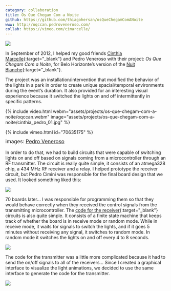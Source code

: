 ```yaml
---
category: collaboration
title: Os Que Chegam Com a Noite
github: https://github.com/thiagohersan/osQueChegamComANoite
www: http://oqccan.pedroveneroso.com/
collab: https://vimeo.com/cimarcelle/
---
```

![](/assets/projects/os-que-chegam-com-a-noite/cinthia_pedro_01.jpg)

In September of 2012, I helped my good friends [Cinthia Marcelle](https://vimeo.com/cimarcelle){:target="_blank"} and Pedro Veneroso with their project: *Os Que Chegam Com a Noite*, for Belo Horizonte’s version of the [Nuit Blanche](http://en.wikipedia.org/wiki/Nuit_Blanche){:target="_blank"}.

The project was an installation/intervention that modified the behavior of the lights in a park in order to create unique spacial/temporal environments during the event’s duration. It also provided for an interesting visual experience because it switched the lights on and off intermittently in specific patterns.

{% include video.html
   webm="assets/projects/os-que-chegam-com-a-noite/oqccan.webm"
   image="assets/projects/os-que-chegam-com-a-noite/cinthia_pedro_01.jpg"
%}

{% include vimeo.html id="70635175" %}

<p style="margin-top:-4px; font-size: 16px;" markdown="1">
  images: <a href="http://pedroveneroso.com/" target="_blank" style="font-size: 16px;">Pedro Veneroso</a>
</p>

In order to do that, we had to build circuits that were capable of switching lights on and off based on signals coming from a microcontroller through an RF transmitter. The circuit is really quite simple, it consists of an atmega328 chip, a 434 MHz RF receiver and a relay. I helped prototype the receiver circuit, but Pedro Cimini was responsible for the final board design that we used. It looked something liked this:

![](/assets/projects/os-que-chegam-com-a-noite/osQueChegamCircuit.jpg)

70 boards later... I was responsible for programming them so that they would behave correctly when they received the control signals from the transmitting microcontroller. The [code for the receiver](https://github.com/thiagohersan/osQueChegamComANoite/tree/master/Arduino/osQueChegam-rx){:target="_blank"} circuits is also quite simple. It consists of a finite state machine that keeps track of whether the board is in receive mode or random mode. While in receive mode, it waits for signals to switch the lights, and if it goes 5 minutes without receiving any signal, it switches to random mode. In random mode it switches the lights on and off every 4 to 8 seconds.

![](/assets/projects/os-que-chegam-com-a-noite/osQueChegamManyCircuits.jpg)

The code for the transmitter was a little more complicated because it had to send the on/off signals to all of the receivers… Since I created a graphical interface to visualize the light animations, we decided to use the same interface to generate the code for the transmitter.

![](/assets/projects/os-que-chegam-com-a-noite/osQueChegamGUI.jpg)
